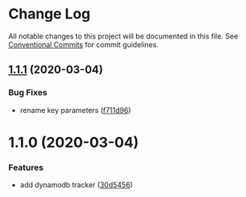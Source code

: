 # Change Log

All notable changes to this project will be documented in this file.
See [Conventional Commits](https://conventionalcommits.org) for commit guidelines.

## [1.1.1](https://github.com/theBenForce/data-migration/compare/dm-tracker-dynamodb@1.1.0...dm-tracker-dynamodb@1.1.1) (2020-03-04)


### Bug Fixes

* rename key parameters ([f711d96](https://github.com/theBenForce/data-migration/commit/f711d96cbc5319b7da5f1dc3ad55899ec0241682))





# 1.1.0 (2020-03-04)


### Features

* add dynamodb tracker ([30d5456](https://github.com/theBenForce/data-migration/commit/30d54564ff40bf3731c8ccaf5f53dcfb78bb7339))
